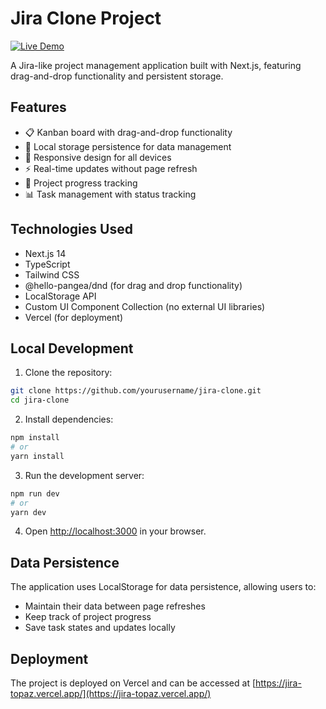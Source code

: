 # Jira Clone Project

[![Live Demo](https://img.shields.io/badge/demo-online-green.svg)](https://jira-topaz.vercel.app/)

A Jira-like project management application built with Next.js, featuring drag-and-drop functionality and persistent storage.

## Features

- 📋 Kanban board with drag-and-drop functionality
- 💾 Local storage persistence for data management
- 📱 Responsive design for all devices
- ⚡ Real-time updates without page refresh
- 🎯 Project progress tracking
- 📊 Task management with status tracking

## Technologies Used

- Next.js 14
- TypeScript
- Tailwind CSS
- @hello-pangea/dnd (for drag and drop functionality)
- LocalStorage API
- Custom UI Component Collection (no external UI libraries)
- Vercel (for deployment)

## Local Development

1. Clone the repository:
```bash
git clone https://github.com/yourusername/jira-clone.git
cd jira-clone
```

2. Install dependencies:
```bash
npm install
# or
yarn install
```

3. Run the development server:
```bash
npm run dev
# or
yarn dev
```

4. Open [http://localhost:3000](http://localhost:3000) in your browser.

## Data Persistence

The application uses LocalStorage for data persistence, allowing users to:
- Maintain their data between page refreshes
- Keep track of project progress
- Save task states and updates locally

## Deployment

The project is deployed on Vercel and can be accessed at [https://jira-topaz.vercel.app/](https://jira-topaz.vercel.app/)


